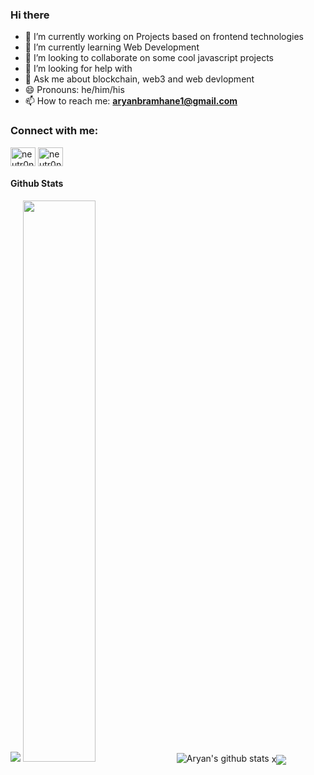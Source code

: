 ### Hi there

- 🔭 I’m currently working on Projects based on frontend technologies
- 🌱 I’m currently learning Web Development
- 👯 I’m looking to collaborate on some cool javascript projects
- 🤔 I’m looking for help with 
- 💬 Ask me about blockchain, web3 and web devlopment
- 😄 Pronouns: he/him/his
- 📫 How to reach me:  **aryanbramhane1@gmail.com**
<h3 align="left">Connect with me:</h3>
<p align="left">
<a href="https://twitter.com/neutr0n420" target ="_blank"><img align="center" src="https://raw.githubusercontent.com/rahuldkjain/github-profile-readme-generator/master/src/images/icons/Social/twitter.svg" alt="neutr0n420" height="30" width="40" /></a>
<a href="https://www.linkedin.com/in/aryan-bramhane-9b93031b3/" target="_blank"><img align="center" src="https://raw.githubusercontent.com/rahuldkjain/github-profile-readme-generator/master/src/images/icons/Social/linked-in-alt.svg" alt="neutr0n420" height="30" width="40" /></a>



#### Github Stats
![](https://activity-graph.herokuapp.com/graph?username=neutr0n420&theme=react-dark&hide_border=true&area=true)
<img src="https://github-readme-streak-stats.herokuapp.com/?user=neutr0n420&theme=dark" width="48%" >
<img src="https://github-readme-stats.vercel.app/api?username=neutr0n420&count_private=true&show_icons=true&theme=light" alt="Aryan's github stats"/>
x<img align="center" src="https://github-readme-stats.vercel.app/api/top-langs/?username=neutr0n420&theme=dark" />

<!--
**neutr0n420/neutr0n420** is a ✨ _special_ ✨ repository because its `README.md` (this file) appears on your GitHub profile.

Here are some ideas to get you started:


- ⚡ Fun fact: ...
-->
